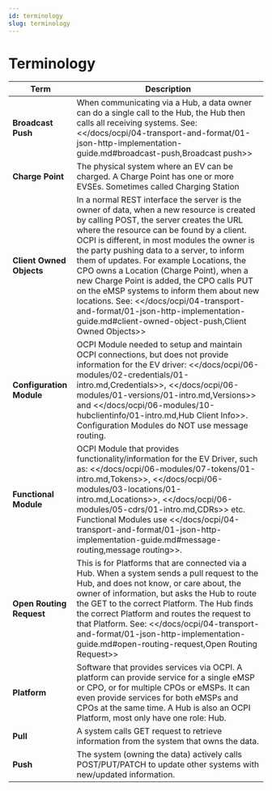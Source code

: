```yaml
---
id: terminology
slug: terminology
---
```

# Terminology

| Term                     | Description                                                                                                                                                                                                                                                                                                                                                                                                                                                                                                                                                                                                      |
|--------------------------|------------------------------------------------------------------------------------------------------------------------------------------------------------------------------------------------------------------------------------------------------------------------------------------------------------------------------------------------------------------------------------------------------------------------------------------------------------------------------------------------------------------------------------------------------------------------------------------------------------------|
| **Broadcast Push**       | When communicating via a Hub, a data owner can do a single call to the Hub, the Hub then calls all receiving systems. See: \<\</docs/ocpi/04-transport-and-format/01-json-http-implementation-guide.md#broadcast-push,Broadcast push\>\>                                                                                                                                                                                                                                                                                                                                                                         |
| **Charge Point**         | The physical system where an EV can be charged. A Charge Point has one or more EVSEs. Sometimes called Charging Station                                                                                                                                                                                                                                                                                                                                                                                                                                                                                          |
| **Client Owned Objects** | In a normal REST interface the server is the owner of data, when a new resource is created by calling POST, the server creates the URL where the resource can be found by a client. OCPI is different, in most modules the owner is the party pushing data to a server, to inform them of updates. For example Locations, the CPO owns a Location (Charge Point), when a new Charge Point is added, the CPO calls PUT on the eMSP systems to inform them about new locations. See: \<\</docs/ocpi/04-transport-and-format/01-json-http-implementation-guide.md#client-owned-object-push,Client Owned Objects\>\> |
| **Configuration Module** | OCPI Module needed to setup and maintain OCPI connections, but does not provide information for the EV driver: \<\</docs/ocpi/06-modules/02-credentials/01-intro.md,Credentials\>\>, \<\</docs/ocpi/06-modules/01-versions/01-intro.md,Versions\>\> and \<\</docs/ocpi/06-modules/10-hubclientinfo/01-intro.md,Hub Client Info\>\>. Configuration Modules do NOT use message routing.                                                                                                                                                                                                                            |
| **Functional Module**    | OCPI Module that provides functionality/information for the EV Driver, such as: \<\</docs/ocpi/06-modules/07-tokens/01-intro.md,Tokens\>\>, \<\</docs/ocpi/06-modules/03-locations/01-intro.md,Locations\>\>, \<\</docs/ocpi/06-modules/05-cdrs/01-intro.md,CDRs\>\> etc. Functional Modules use \<\</docs/ocpi/04-transport-and-format/01-json-http-implementation-guide.md#message-routing,message routing\>\>.                                                                                                                                                                                                |
| **Open Routing Request** | This is for Platforms that are connected via a Hub. When a system sends a pull request to the Hub, and does not know, or care about, the owner of information, but asks the Hub to route the GET to the correct Platform. The Hub finds the correct Platform and routes the request to that Platform. See: \<\</docs/ocpi/04-transport-and-format/01-json-http-implementation-guide.md#open-routing-request,Open Routing Request\>\>                                                                                                                                                                             |
| **Platform**             | Software that provides services via OCPI. A platform can provide service for a single eMSP or CPO, or for multiple CPOs or eMSPs. It can even provide services for both eMSPs and CPOs at the same time. A Hub is also an OCPI Platform, most only have one role: Hub.                                                                                                                                                                                                                                                                                                                                           |
| **Pull**                 | A system calls GET request to retrieve information from the system that owns the data.                                                                                                                                                                                                                                                                                                                                                                                                                                                                                                                           |
| **Push**                 | The system (owning the data) actively calls POST/PUT/PATCH to update other systems with new/updated information.                                                                                                                                                                                                                                                                                                                                                                                                                                                                                                 |
